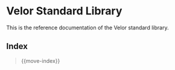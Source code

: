 # Velor Standard Library

This is the reference documentation of the Velor standard library.

## Index

> {{move-index}}
